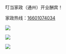 叮当家政（通州）开业酬宾！

家政热线：[16601074034](tel:16601074034)

![](/assets/news/WechatIMG25.jpeg)

![](/assets/news/WechatIMG26.jpeg)

![](/assets/news/WechatIMG27.jpeg)
